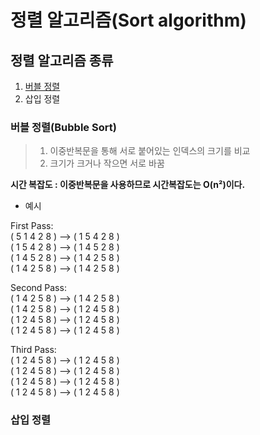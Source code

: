# 정렬 알고리즘(Sort algorithm)

## 정렬 알고리즘 종류
1. [버블 정렬](#버블-정렬(Bubble-Sort))
2. 삽입 정렬


### 버블 정렬(Bubble Sort)
> 1. 이중반복문을 통해 서로 붙어있는 인덱스의 크기를 비교
> 2. 크기가 크거나 작으면 서로 바꿈  

<b>시간 복잡도 : 이중반복문을 사용하므로 시간복잡도는 O(n²)이다.  </b>

* 예시  

First Pass:  
( 5 1 4 2 8 ) –> ( 1 5 4 2 8 )  
( 1 5 4 2 8 ) –>  ( 1 4 5 2 8 )  
( 1 4 5 2 8 ) –>  ( 1 4 2 5 8 )  
( 1 4 2 5 8 ) –> ( 1 4 2 5 8 )

Second Pass:  
( 1 4 2 5 8 ) –> ( 1 4 2 5 8 )  
( 1 4 2 5 8 ) –> ( 1 2 4 5 8 )  
( 1 2 4 5 8 ) –> ( 1 2 4 5 8 )  
( 1 2 4 5 8 ) –>  ( 1 2 4 5 8 )  

Third Pass:  
( 1 2 4 5 8 ) –> ( 1 2 4 5 8 )  
( 1 2 4 5 8 ) –> ( 1 2 4 5 8 )  
( 1 2 4 5 8 ) –> ( 1 2 4 5 8 )  
( 1 2 4 5 8 ) –> ( 1 2 4 5 8 )  


### 삽입 정렬